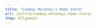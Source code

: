 ```yaml
---
title: "Cowboy Maloney's Home Store"
url: /oxford/cowboy-maloneys-home-store/
shop: Allgemein
---
```

